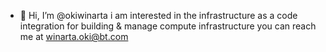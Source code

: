 - 👋 Hi, I’m @okiwinarta
 i am interested in the infrastructure as a code integration for building & manage compute infrastructure
 you can reach me at winarta.oki@bt.com
